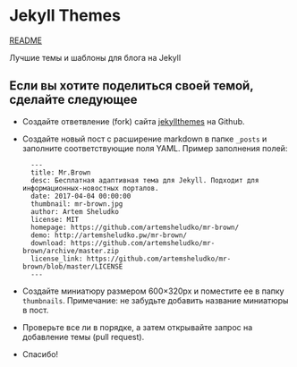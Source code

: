 Jekyll Themes
=================
[README](/README.md)

Лучшие темы и шаблоны для блога на Jekyll

Если вы хотите поделиться своей темой, сделайте следующее
----------------------------------------------------------

* Создайте ответвление (fork) сайта [jekyllthemes](https://github.com/JT-RU/jekyllthemes.github.io/fork) на Github.
* Создайте новый пост с расширение markdown в папке `_posts` и заполните соответствующие поля YAML. Пример заполнения полей:


        ---
        title: Mr.Brown
        desc: Бесплатная адаптивная тема для Jekyll. Подходит для информационных-новостных порталов.
        date: 2017-04-04 00:00:00
        thumbnail: mr-brown.jpg
        author: Artem Sheludko
        license: MIT
        homepage: https://github.com/artemsheludko/mr-brown/
        demo: http://artemsheludko.pw/mr-brown/
        download: https://github.com/artemsheludko/mr-brown/archive/master.zip
        license_link: https://github.com/artemsheludko/mr-brown/blob/master/LICENSE
        ---

* Создайте миниатюру размером 600×320px и поместите ее в папку `thumbnails`. Примечание: не забудьте добавить название миниатюры в пост.
* Проверьте все ли в порядке, а затем открывайте запрос на добавление темы (pull request).
* Спасибо!